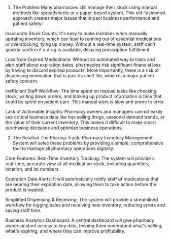 1. The Problem
Many pharmacies still manage their stock using manual methods like spreadsheets or a paper-based system. This old-fashioned approach creates major issues that impact business performance and patient safety:

Inaccurate Stock Counts: It's easy to make mistakes when manually updating inventory, which can lead to running out of essential medications or overstocking, tying up money. Without a real-time system, staff can't quickly confirm if a drug is available, delaying prescription fulfillment.

Loss from Expired Medications: Without an automated way to track and alert staff about expiration dates, pharmacies risk significant financial loss by having to discard expired products. More importantly, there is a risk of dispensing medication that is past its shelf life, which is a major patient safety concern.

Inefficient Staff Workflow: The time spent on manual tasks like checking stock, writing down orders, and looking up product information is time that could be spent on patient care. This manual work is slow and prone to error.

Lack of Actionable Insights: Pharmacy owners and managers cannot easily see critical business data like top-selling drugs, seasonal demand trends, or the value of their current inventory. This makes it difficult to make smart purchasing decisions and optimize business operations.

2. The Solution
The Pharma-Track: Pharmacy Inventory Management System will solve these problems by providing a simple, comprehensive tool to manage all pharmacy operations digitally.

Core Features:
Real-Time Inventory Tracking: The system will provide a real-time, accurate view of all medication stock, including quantities, location, and lot numbers.

Expiration Date Alerts: It will automatically notify staff of medications that are nearing their expiration date, allowing them to take action before the product is wasted.

Simplified Dispensing & Receiving: The system will provide a streamlined workflow for logging sales and receiving new inventory, reducing errors and saving staff time.

Business Analytics Dashboard: A central dashboard will give pharmacy owners instant access to key data, helping them understand what's selling, what's expiring, and where they can improve profitability.
